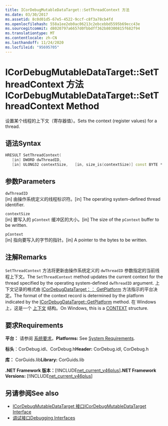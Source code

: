 ```yaml
---
title: ICorDebugMutableDataTarget::SetThreadContext 方法
ms.date: 03/30/2017
ms.assetid: 8c0d01d5-67e5-4522-9ccf-c8f3a78cb4fd
ms.openlocfilehash: 558a1ee2eb0ac06213c2ebcebbd5595b69ecc43e
ms.sourcegitcommit: d8020797a6657d0fbbdff362b80300815f682f94
ms.translationtype: MT
ms.contentlocale: zh-CN
ms.lasthandoff: 11/24/2020
ms.locfileid: "95695705"
---
```

# <a name="icordebugmutabledatatargetsetthreadcontext-method"></a><span data-ttu-id="754fa-102">ICorDebugMutableDataTarget::SetThreadContext 方法</span><span class="sxs-lookup"><span data-stu-id="754fa-102">ICorDebugMutableDataTarget::SetThreadContext Method</span></span>

<span data-ttu-id="754fa-103">设置某个线程的上下文（寄存器值）。</span><span class="sxs-lookup"><span data-stu-id="754fa-103">Sets the context (register values) for a thread.</span></span>  
  
## <a name="syntax"></a><span data-ttu-id="754fa-104">语法</span><span class="sxs-lookup"><span data-stu-id="754fa-104">Syntax</span></span>  
  
```cpp  
HRESULT SetThreadContext(  
   [in] DWORD dwThreadID,  
   [in] ULONG32 contextSize,   [in, size_is(contextSize)] const BYTE * pContext);  
```  
  
## <a name="parameters"></a><span data-ttu-id="754fa-105">参数</span><span class="sxs-lookup"><span data-stu-id="754fa-105">Parameters</span></span>  

 `dwThreadID`  
 <span data-ttu-id="754fa-106">[in] 由操作系统定义的线程标识符。</span><span class="sxs-lookup"><span data-stu-id="754fa-106">[in] The operating system-defined thread identifier.</span></span>  
  
 `contextSize`  
 <span data-ttu-id="754fa-107">[in] 要写入的 `pContext` 缓冲区的大小。</span><span class="sxs-lookup"><span data-stu-id="754fa-107">[in] The size of the `pContext` buffer to be written.</span></span>  
  
 `pContext`  
 <span data-ttu-id="754fa-108">[in] 指向要写入的字节的指针。</span><span class="sxs-lookup"><span data-stu-id="754fa-108">[in] A pointer to the bytes to be written.</span></span>  
  
## <a name="remarks"></a><span data-ttu-id="754fa-109">注解</span><span class="sxs-lookup"><span data-stu-id="754fa-109">Remarks</span></span>  

 <span data-ttu-id="754fa-110">`SetThreadContext` 方法将更新由操作系统定义的 `dwThreadID` 参数指定的当前线程上下文。</span><span class="sxs-lookup"><span data-stu-id="754fa-110">The `SetThreadContext` method updates the current context for the thread specified by the operating system-defined `dwThreadID` argument.</span></span> <span data-ttu-id="754fa-111">上下文记录的格式由 [ICorDebugDataTarget：： GetPlatform](icordebugdatatarget-getplatform-method.md) 方法指示的平台决定。</span><span class="sxs-lookup"><span data-stu-id="754fa-111">The format of the context record is determined by the platform indicated by the [ICorDebugDataTarget::GetPlatform](icordebugdatatarget-getplatform-method.md) method.</span></span> <span data-ttu-id="754fa-112">在 Windows 上，这是一个 [上下文](/windows/win32/api/winnt/ns-winnt-arm64_nt_context) 结构。</span><span class="sxs-lookup"><span data-stu-id="754fa-112">On Windows, this is a [CONTEXT](/windows/win32/api/winnt/ns-winnt-arm64_nt_context) structure.</span></span>  
  
## <a name="requirements"></a><span data-ttu-id="754fa-113">要求</span><span class="sxs-lookup"><span data-stu-id="754fa-113">Requirements</span></span>  

 <span data-ttu-id="754fa-114">**平台：** 请参阅 [系统要求](../../get-started/system-requirements.md)。</span><span class="sxs-lookup"><span data-stu-id="754fa-114">**Platforms:** See [System Requirements](../../get-started/system-requirements.md).</span></span>  
  
 <span data-ttu-id="754fa-115">**标头**：CorDebug.idl、CorDebug.h</span><span class="sxs-lookup"><span data-stu-id="754fa-115">**Header:** CorDebug.idl, CorDebug.h</span></span>  
  
 <span data-ttu-id="754fa-116">**库：** CorGuids.lib</span><span class="sxs-lookup"><span data-stu-id="754fa-116">**Library:** CorGuids.lib</span></span>  
  
 <span data-ttu-id="754fa-117">**.NET Framework 版本：**[!INCLUDE[net_current_v46plus](../../../../includes/net-current-v46plus-md.md)]</span><span class="sxs-lookup"><span data-stu-id="754fa-117">**.NET Framework Versions:** [!INCLUDE[net_current_v46plus](../../../../includes/net-current-v46plus-md.md)]</span></span>  
  
## <a name="see-also"></a><span data-ttu-id="754fa-118">另请参阅</span><span class="sxs-lookup"><span data-stu-id="754fa-118">See also</span></span>

- [<span data-ttu-id="754fa-119">ICorDebugMutableDataTarget 接口</span><span class="sxs-lookup"><span data-stu-id="754fa-119">ICorDebugMutableDataTarget Interface</span></span>](icordebugmutabledatatarget-interface.md)
- [<span data-ttu-id="754fa-120">调试接口</span><span class="sxs-lookup"><span data-stu-id="754fa-120">Debugging Interfaces</span></span>](debugging-interfaces.md)
